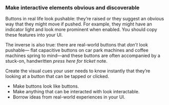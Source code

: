 ### Make interactive elements obvious and discoverable

Buttons in real life look pushable: they’re raised or they suggest an obvious way that they might move if pushed. For example, they might have an indicator light and look more prominent when enabled. You should copy these features into your UI.

The inverse is also true: there are real-world buttons that *don’t* look pushable— flat capacitive buttons on car park machines and coffee machines spring to mind—and these buttons are often accompanied by a stuck-on, handwritten *press here for ticket* note.

Create the visual cues your user needs to know instantly that they’re looking at a button that can be tapped or clicked.

- Make buttons look like buttons.
- Make anything that can be interacted with look interactable.
- Borrow ideas from real-world experiences in your UI.